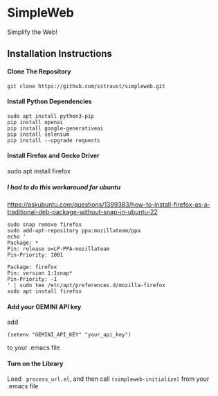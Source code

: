 # SimpleWeb
Simplify the Web!


## Installation Instructions
#### Clone The Repository
```
git clone https://github.com/sstraust/simpleweb.git
```

#### Install Python Dependencies
```
sudo apt install python3-pip
pip install openai
pip install google-generativeai
pip install selenium
pip install --upgrade requests
```

#### Install Firefox and Gecko Driver
sudo apt install firefox
##### I had to do this workaround for ubuntu
https://askubuntu.com/questions/1399383/how-to-install-firefox-as-a-traditional-deb-package-without-snap-in-ubuntu-22

```
sudo snap remove firefox
sudo add-apt-repository ppa:mozillateam/ppa
echo '
Package: *
Pin: release o=LP-PPA-mozillateam
Pin-Priority: 1001

Package: firefox
Pin: version 1:1snap*
Pin-Priority: -1
' | sudo tee /etc/apt/preferences.d/mozilla-firefox
sudo apt install firefox
```

#### Add your GEMINI API key
add 
```
(setenv "GEMINI_API_KEY" "your_api_key")
```
to your .emacs file
#### Turn on the Library
Load ``` process_url.el```, and then call ``` (simpleweb-initialize) ``` from your .emacs file
